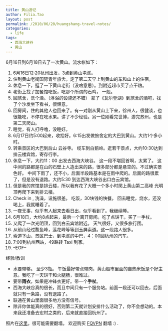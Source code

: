 ```yaml
---
title: 黄山游记
author: Filia.Tao
layout: post
permalink: /2010/06/20/huangshang-travel-notes/
categories:
  - life
tags:
  - 西海大峡谷
  - 黄山
---
```

6月16日到6月18日去了一次黄山。流水帐如下：

  1. 6月16日12:20杭州出发，3点到黄山屯溪。
  2. 住到黄山老街国际青年旅舍。定了第二天早上到黄山的车和山上的住宿。
  3. 休息一下，逛了一下黄山老街（没啥意思）。到附近超市买了点干粮。
  4. 老街上找了加餐馆吃饭，吃那个所谓的石鸡， 一般。
  5. 回旅舍，洗个澡。（淋浴的设施还不错） 拿了《瓦尔登湖》到旅舍的酒吧，找了个沙发坐下看书，很惬意。
  6. 回房间，住的其他人也回来了。有一对刚从黄山上下来，徐州人，很健谈，也很能吃，不停在吃水果。讲了不少经验。另一位刚看完世博，游完苏州，也是第二天爬山。
  7. 睡觉，有人打呼噜，没睡好。
  8. 6月17日约5:00起来，收拾好。6:15出发做旅舍定的大巴到黄山。大约1个多小时。
  9. 转乘景区的大巴到后山 云谷寺。 缆车到白鹅岭。逛若干景点，大约10:30达到排云楼宾馆，寄存行李。
 10. 休息一下，大约11：00 出发去西海大峡谷。 这一段不堪回首啊，太累了。 这中间的路都是在山的石壁上人造出来的路，很多部分都是悬空的。不过确实景色好。 中间下雨了，还不小，后面半段路基本是在雨中爬的。后面的路很累了，但是没有退路。大约5:30 到达西海大峡谷出口白云宾馆。
 11. 但是我的宾馆是排云楼，所以我有花了大概一个多小时爬上黄山第二高峰 光明顶再爬下来到排云楼。
 12. Check in , 洗澡，设施很差。 吃饭，30块钱的快餐。 回去睡觉，烧水，还没喝上，我就睡着了。
 13. 一夜无事，似乎有人起来去看日出，似乎看到了。我继续睡。
 14. 6月18日，大约8点起来，最后一个离开房间。吃了点饼干。买了一手杖。
 15. 又爬了一次光明顶，回到白云宾馆附近。 天气很好，又很多旅行团。
 16. 从前山经过鳌鱼峰，莲花峰等等到玉屏索道。这一段路人很多。 
 17. 索道下山，景区巴士，到屯溪的中巴，4：00回杭州的汽车。
 18. 7:00到杭州西站，49路转 Taxi 到家。
 19. &#8211;EOF&#8211;

经验/教训

  * 水要带够。 至少3瓶。 午饭最好带点带肉，黄山超市里面的自热米饭是个好主意。我吃了一天饼干和火腿肠，很难过。
  * 要带**雨衣**，如果是冲锋衣更好。带一个**手杖**。 
  * 西海大峡谷真的很长，而且中间只有一个服务站。前面一段还可以回去，后面就只有一条路，没有退路了。
  * 联通在黄山里面很多地方没有信号。
  * 除非你体能真的很好，否则第二天就计划安排什么活动了，你不会想动的。本来我还准备去宏村之类的，后来就直接回杭州了。

照片在[这里][1]。很可能需要翻墙。 欢迎购买 [FQVPN][2] 翻墙 :) .

 [1]: http://picasaweb.google.com/Filia.Tao/20100617
 [2]: http://www.fqvpn.net